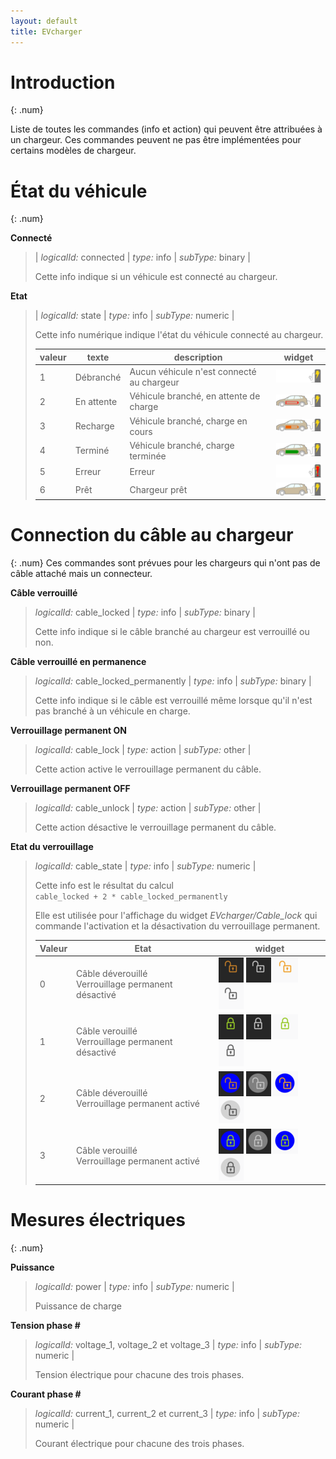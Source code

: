 ```yaml
---
layout: default
title: EVcharger
---
```


# Introduction
{: .num}

Liste de toutes les commandes (info et action) qui peuvent être attribuées à un chargeur. Ces commandes peuvent ne pas être implémentées pour certains modèles de chargeur.

# État du véhicule
{: .num}

**Connecté**

> | *logicalId:* connected | *type:* info | *subType:* binary |
>
> Cette info indique si un véhicule est connecté au chargeur.

**Etat**

> | *logicalId:* state | *type:* info | *subType:* numeric |
>
> Cette info numérique indique l'état du véhicule connecté au chargeur.
>
> | valeur | texte | description | widget |
> | --- | --- | --- | --- |
> | 1 | Débranché | Aucun véhicule n'est connecté au chargeur | ![](/images/EVcharger/compact_1.png) |
> | 2 | En attente | Véhicule branché, en attente de charge | ![](/images/EVcharger/compact_2.png) |
> | 3 | Recharge | Véhicule branché, charge en cours | ![](/images/EVcharger/compact_3.png) |
> | 4 | Terminé | Véhicule branché, charge terminée | ![](/images/EVcharger/compact_4.png) |
> | 5 | Erreur | Erreur | ![](/images/EVcharger/compact_5.png) |
> | 6 | Prêt | Chargeur prêt | ![](/images/EVcharger/compact_6.png) |

# Connection du câble au chargeur
{: .num}
Ces commandes sont prévues pour les chargeurs qui n'ont pas de câble attaché mais un connecteur.

**Câble verrouillé**

> *logicalId:* cable_locked | *type:* info | *subType:* binary |
>
> Cette info indique si le câble branché au chargeur est verrouillé ou non.

**Câble verrouillé en permanence**

> *logicalId:* cable_locked_permanently | *type:* info | *subType:* binary |
> 
> Cette info indique si le câble est verrouillé même lorsque qu'il n'est pas branché à un véhicule en charge.

**Verrouillage permanent ON**

> *logicalId:* cable_lock | *type:* action | *subType:* other |
> 
> Cette action active le verrouillage permanent du câble.

**Verrouillage permanent OFF**

> *logicalId:* cable_unlock | *type:* action | *subType:* other |
>
> Cette action désactive le verrouillage permanent du câble.

**Etat du verrouillage**

> *logicalId:* cable_state | *type:* info | *subType:* numeric |
>
> Cette info est le résultat du calcul   
> `cable_locked + 2 * cable_locked_permanently`
> 
> Elle est utilisée pour l'affichage du widget *EVcharger/Cable_lock* qui commande l'activation et la désactivation du verrouillage permanent.
>
> | Valeur | Etat | widget |
> | --- | --- |--- |
> | 0 | Câble déverouillé<br>Verrouillage permanent désactivé | ![](/images/EVcharger/widget_lock_0_d_color.png) ![](/images/EVcharger/widget_lock_0_d_bw.png) ![](/images/EVcharger/widget_lock_0_l_color.png) ![](/images/EVcharger/widget_lock_0_l_bw.png)<br> |
> | 1 | Câble verouillé<br>Verrouillage permanent désactivé | ![](/images/EVcharger/widget_lock_1_d_color.png) ![](/images/EVcharger/widget_lock_1_d_bw.png) ![](/images/EVcharger/widget_lock_1_l_color.png) ![](/images/EVcharger/widget_lock_1_l_bw.png)<br> |
> | 2 | Câble déverouillé<br>Verrouillage permanent activé | ![](/images/EVcharger/widget_lock_2_d_color.png) ![](/images/EVcharger/widget_lock_2_d_bw.png) ![](/images/EVcharger/widget_lock_2_l_color.png) ![](/images/EVcharger/widget_lock_2_l_bw.png)<br> |
> | 3 | Câble verouillé<br>Verrouillage permanent activé | ![](/images/EVcharger/widget_lock_3_d_color.png) ![](/images/EVcharger/widget_lock_3_d_bw.png) ![](/images/EVcharger/widget_lock_3_l_color.png) ![](/images/EVcharger/widget_lock_3_l_bw.png)<br> |

# Mesures électriques
{: .num}

**Puissance**

> *logicalId:* power | *type:* info | *subType:* numeric |
>
> Puissance de charge

**Tension phase #**

> *logicalId:* voltage_1, voltage_2 et voltage_3 | *type:* info | *subType:* numeric |
>
> Tension électrique pour chacune des trois phases.

**Courant phase #**

> *logicalId:* current_1, current_2 et current_3 | *type:* info | *subType:* numeric |
>
> Courant électrique pour chacune des trois phases.


